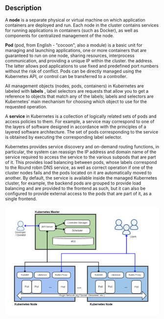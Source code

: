 Description
-----------

A **node** is a separate physical or virtual machine on which application containers are deployed and run. Each node in the cluster contains services for running applications in containers (such as Docker), as well as components for centralized management of the node.

**Pod** (pod, from English - "cocoon", also a module) is a basic unit for managing and launching applications, one or more containers that are guaranteed to run on one node, sharing resources, interprocess communication, and providing a unique IP within the cluster. the address. The latter allows pod applications to use fixed and predefined port numbers without the risk of conflict. Pods can be directly managed using the Kubernetes API, or control can be transferred to a controller.

All management objects (nodes, pods, containers) in Kubernetes are labeled with **labels** , label selectors are requests that allow you to get a reference to objects that match any of the labels; labels and selectors are Kubernetes' main mechanism for choosing which object to use for the requested operation.

A **service** in Kubernetes is a collection of logically related sets of pods and access policies to them. For example, a service may correspond to one of the layers of software designed in accordance with the principles of a layered software architecture. The set of pods corresponding to the service is obtained by executing the corresponding label selector.

Kubernetes provides service discovery and on-demand routing functions, in particular, the system can reassign the IP address and domain name of the service required to access the service to the various subpods that are part of it. This provides load balancing between pods, whose labels correspond to the Round robin DNS service, as well as correct operation if one of the cluster nodes fails and the pods located on it are automatically moved to another. By default, the service is available inside the managed Kubernetes cluster, for example, the backend pods are grouped to provide load balancing and are provided to the frontend as such, but it can also be configured to provide external access to the pods that are part of it, as a single frontend.

![](./assets/1598985821056-1598985821056.png)